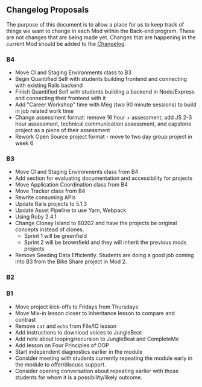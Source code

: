 ## Changelog Proposals

The purpose of this document is to allow a place for us to keep track of things we want to change in each Mod within the Back-end program. These are not changes that are being made yet. Changes that are happening in the current Mod should be added to the [Changelog](changelog).

### B4

* Move CI and Staging Environments class to B3
* Begin Quantified Self with students building frontend and connecting with existing Rails backend
* Finish Quantified Self with students building a backend in Node/Express and connecting their frontend with it
* Add "Career Workshop" time with Meg (two 90 minute sessions) to build in job related work time
* Change assessment format: remove 16 hour + assessment, add JS 2-3 hour assessment, technical communication assessment, and capstone project as a piece of their assessment
* Rework Open Source project format - move to two day group project in week 6

### B3

* Move CI and Staging Environments class from B4
* Add section for evaluating documentation and accessibility for projects
* Move Application Coordination class from B4
* Move Tracker class from B4
* Rewrite consuming APIs
* Update Rails projects to 5.1.3
* Update Asset Pipeline to use Yarn, Webpack
* Using Ruby 2.4.1
* Change Cloney Island to 80202 and have the projects be original concepts instead of clones.
  * Sprint 1 will be greenfield
  * Sprint 2 will be brownfield and they will inherit the previous mods projects
* Remove Seeding Data Efficiently. Students are doing a good job coming into B3 from the Bike Share project in Mod 2.

### B2


### B1

- Move project kick-offs to Fridays from Thursdays
- Move Mix-in lesson closer to Inheritance lesson to compare and contrast
- Remove `cat` and `echo` from File/IO lesson
- Add instructions to download voices to JungleBeat
- Add note about looping/recursion to JungleBeat and CompleteMe
- Add lesson on Four Principles of OOP
- Start independent diagnostics earlier in the module
- Consider meeting with students currently repeating the module early in the module to offer/discuss support.
- Consider opening conversation about repeating earlier with those students for whom it is a possibility/likely outcome.
